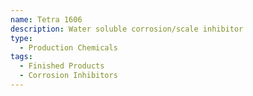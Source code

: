 ```yaml
---
name: Tetra 1606
description: Water soluble corrosion/scale inhibitor
type:
  - Production Chemicals
tags:
  - Finished Products
  - Corrosion Inhibitors
---
```

